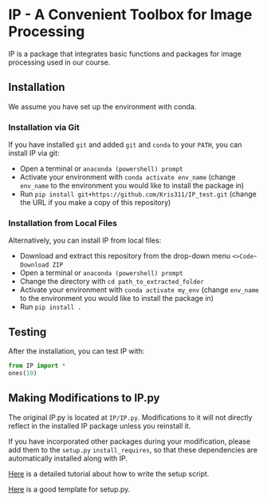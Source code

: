 # IP - A Convenient Toolbox for Image Processing

IP is a package that integrates basic functions and packages for image processing used in our course.

## Installation

We assume you have set up the environment with conda.

### Installation via Git
If you have installed `git` and added `git` and `conda` to your `PATH`, you can install IP via git:

- Open a terminal or `anaconda (powershell) prompt`
- Activate your environment with `conda activate env_name` (change `env_name` to the environment you would like to install the package in)
- Run `pip install git+https://github.com/Kris311/IP_test.git` (change the URL if you make a copy of this repository)

### Installation from Local Files

Alternatively, you can install IP from local files:

- Download and extract this repository from the drop-down menu `<>Code`-`Download ZIP`
- Open a terminal or `anaconda (powershell) prompt`
- Change the directory with `cd path_to_extracted_folder`
- Activate your environment with `conda activate my_env` (change `env_name` to the environment you would like to install the package in)
- Run `pip install .`

## Testing

After the installation, you can test IP with:

```python
from IP import *
ones(10)
```

## Making Modifications to IP.py

The original IP.py is located at `IP/IP.py`. Modifications to it will not directly reflect in the installed IP package unless you reinstall it.

If you have incorporated other packages during your modification, please add them to the `setup.py` `install_requires`, so that these dependencies are automatically installed along with IP.

[Here](https://docs.python.org/3/distutils/setupscript.html) is a detailed tutorial about how to write the setup script.

[Here](https://github.com/navdeep-G/setup.py) is a good template for setup.py.
